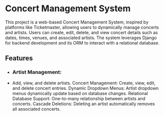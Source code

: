 # Concert Management System
This project is a web-based Concert Management System, inspired by platforms like Ticketmaster, allowing users to dynamically manage concerts and artists. Users can create, edit, delete, and view concert details such as dates, times, venues, and associated artists. The system leverages Django for backend development and its ORM to interact with a relational database.

## Features
- ### Artist Management:
- Add, view, and delete artists.
Concert Management:
Create, view, edit, and delete concert entries.
Dynamic Dropdown Menus:
Artist dropdown menus dynamically update based on database changes.
Relational Database Support:
One-to-many relationship between artists and concerts.
Cascade Deletions:
Deleting an artist automatically removes all associated concerts.
